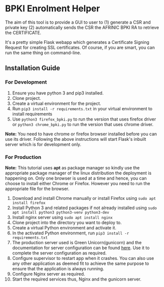 # BPKI Enrolment Helper
The aim of this tool is to provide a GUI to user to (1) generate a CSR and private key (2) automatically sends the CSR  the AFRINIC BPKI RA to retrieve the CERTIFICATE.

It's a pretty simple Flask webapp which generates a Certificate Signing Request for creating SSL certificates. Of course, if you are smart, you can run the same thing on command-line.

## Installation Guide
### For Development
1. Ensure you have python 3  and pip3 installed.  
2. Clone project.
3. Create a virtual environment for the project.
4. Run ```pip3 install -r requirements.txt``` in your virtual environment to install requirements
5. Use ```python3 firefox_bpki.py``` to run the version that uses firefox driver or ```python3 chrome_bpki.py``` to run the version that uses chrome driver.

**Note:** You need to have chrome or firefox browser installed before you can use its driver. 
Following the above instructions will start Flask's inbuilt server which is for development only.

### For Production
**Note:** This tutorial uses **apt** as package manager so kindly use the appropriate package manager of the linux distribution the deployment is happening on.
Only one browser is used at a time and hence, you can choose to install either Chrome or Firefox. However you need to run the appropriate file for the browser.
1. Download and install Chrome manually or install Firefox using ```sudo apt install firefox```
2. Install Python 3 and related packages if not already installed using ```sudo apt install python3 python3-venv python3-dev```
3. Install nginx server using ```sudo apt install nginx```
4. Clone project into the directory you want to deploy to. 
5. Create a virtual Python environment and activate it.
6. In the activated Python environment, run ```pip3 install -r requirements.txt```
7. The production server used is Green Unicorn(gunicorn) and the documentation for server configuration can be found  [here](http://docs.gunicorn.org/en/stable/deploy.html). Use it to complete the server configuration as required.
8. Configure supervisor to restart app when it crashes. You can also use any other application as deemed fit to achieve the same purpose to ensure that the application is always running.
9. Configure Nginx server as required. 
10. Start the required services thus, Nginx and the gunicorn server.

